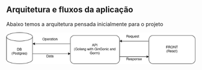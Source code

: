 ## Arquitetura e fluxos da aplicação


Abaixo temos a arquitetura pensada inicialmente para o projeto

![Logotipo da empresa](images/Arquitetura.png)